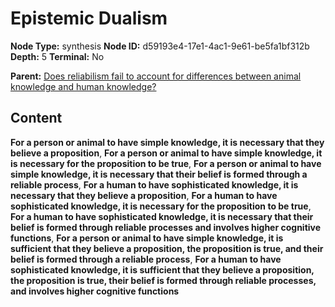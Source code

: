 # Epistemic Dualism

**Node Type:** synthesis
**Node ID:** d59193e4-17e1-4ac1-9e61-be5fa1bf312b
**Depth:** 5
**Terminal:** No

**Parent:** [Does reliabilism fail to account for differences between animal knowledge and human knowledge?](does-reliabilism-fail-to-account-for-differences-between-animal-knowledge-and-human-knowledge-antithesis-e1c24865-4ef7-49ba-acf7-42f6ffd49505.md)

## Content

**For a person or animal to have simple knowledge, it is necessary that they believe a proposition**, **For a person or animal to have simple knowledge, it is necessary for the proposition to be true**, **For a person or animal to have simple knowledge, it is necessary that their belief is formed through a reliable process**, **For a human to have sophisticated knowledge, it is necessary that they believe a proposition**, **For a human to have sophisticated knowledge, it is necessary for the proposition to be true**, **For a human to have sophisticated knowledge, it is necessary that their belief is formed through reliable processes and involves higher cognitive functions**, **For a person or animal to have simple knowledge, it is sufficient that they believe a proposition, the proposition is true, and their belief is formed through a reliable process**, **For a human to have sophisticated knowledge, it is sufficient that they believe a proposition, the proposition is true, their belief is formed through reliable processes, and involves higher cognitive functions**
